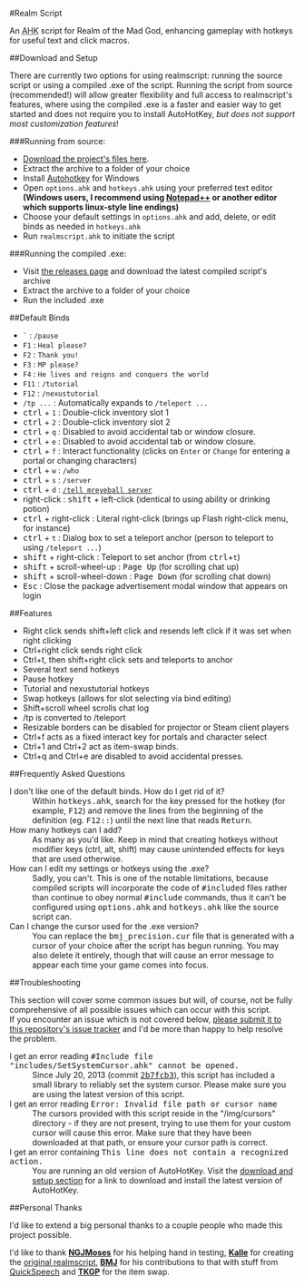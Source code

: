 #Realm Script

An <abbr title="AutoHotKey">AHK</abbr> script for Realm of the Mad God,
enhancing gameplay with hotkeys for useful text and click macros.

##Download and Setup

There are currently two options for using realmscript: running the source script
or using a compiled .exe of the script. Running the script from source
(recommended!) will allow greater flexibility and full access to realmscript's
features, where using the compiled .exe is a faster and easier way to get
started and does not require you to install AutoHotKey, *but does not support
most customization features*!

###Running from source:

* [Download the project's files
  here](https://github.com/Nightfirecat/realmscript/zipball/master).
* Extract the archive to a folder of your choice
* Install [Autohotkey](http://ahkscript.org/) for Windows
* Open `options.ahk` and `hotkeys.ahk` using your preferred text editor  
  **(Windows users, I recommend using
  [Notepad++](http://notepadplusplus.org/) or another editor which supports
  linux-style line endings)**
* Choose your default settings in `options.ahk` and add, delete, or edit binds
  as needed in `hotkeys.ahk`
* Run `realmscript.ahk` to initiate the script

###Running the compiled .exe:

* Visit
  [the releases page](https://github.com/Nightfirecat/realmscript/releases) and
  download the latest compiled script's archive
* Extract the archive to a folder of your choice
* Run the included .exe

##Default Binds

* `` ` `` : `/pause`
* `F1` : `Heal please?`
* `F2` : `Thank you!`
* `F3` : `MP please?`
* `F4` : `He lives and reigns and conquers the world`
* `F11` : `/tutorial`
* `F12` : `/nexustutorial`
* `/tp ...` : Automatically expands to `/teleport ...`
* <kbd>ctrl</kbd> + `1` : Double-click inventory slot 1
* <kbd>ctrl</kbd> + `2` : Double-click inventory slot 2
* <kbd>ctrl</kbd> + `q` : Disabled to avoid accidental tab or window closure.
* <kbd>ctrl</kbd> + `e` : Disabled to avoid accidental tab or window closure.
* <kbd>ctrl</kbd> + `f` : Interact functionality (clicks on `Enter` or `Change`
  for entering a portal or changing characters)
* <kbd>ctrl</kbd> + `w` : `/who`
* <kbd>ctrl</kbd> + `s` : `/server`
* <kbd>ctrl</kbd> + `d` :
  [`/tell mreyeball server`](http://www.realmeye.com/mreyeball#server)
* right-click : <kbd>shift</kbd> + left-click (identical to using ability or
  drinking potion)
* <kbd>ctrl</kbd> + right-click : Literal right-click (brings up Flash 
  right-click menu, for instance)
* <kbd>ctrl</kbd> + `t` : Dialog box to set a teleport anchor (person to
  teleport to using `/teleport ...`)
* <kbd>shift</kbd> + right-click : Teleport to set anchor
  (from <kbd>ctrl</kbd>+`t`)
* <kbd>shift</kbd> + scroll-wheel-up : <kbd>Page Up</kbd> (for scrolling chat
  up)
* <kbd>shift</kbd> + scroll-wheel-down : <kbd>Page Down</kbd>
  (for scrolling chat down)
* <kbd>Esc</kbd> : Close the package advertisement modal window that appears
  on login

##Features

* Right click sends shift+left click and resends left click if it was set when
  right clicking
* Ctrl+right click sends right click
* Ctrl+t, then shift+right click sets and teleports to anchor
* Several text send hotkeys
* Pause hotkey
* Tutorial and nexustutorial hotkeys
* Swap hotkeys (allows for slot selecting via bind editing)
* Shift+scroll wheel scrolls chat log
* /tp is converted to /teleport
* Resizable borders can be disabled for projector or Steam client players
* Ctrl+f acts as a fixed interact key for portals and character select
* Ctrl+1 and Ctrl+2 act as item-swap binds.
* Ctrl+q and Ctrl+e are disabled to avoid accidental presses.

##Frequently Asked Questions

<dl>
	<dt>I don't like one of the default binds. How do I get rid of it?</dt>
	<dd>
		Within <tt>hotkeys.ahk</tt>, search for the key pressed for the hotkey
		(for example, <kbd>F12</kbd>) and remove the lines from the beginning of
		the definition (eg. <tt>F12::</tt>) until the next line that reads
		<tt>Return</tt>.
	</dd>
	<dt>How many hotkeys can I add?</dt>
	<dd>
		As many as you'd like. Keep in mind that creating hotkeys without
		modifier keys (ctrl, alt, shift) may cause unintended effects for keys
		that are used otherwise.
	</dd>
	<dt>How can I edit my settings or hotkeys using the .exe?</dt>
	<dd>
		Sadly, you can't. This is one of the notable limitations, because
		compiled scripts will incorporate the code of <tt>#include</tt>d files
		rather than continue to obey normal <tt>#include</tt> commands, thus it
		can't be configured using <tt>options.ahk</tt> and <tt>hotkeys.ahk</tt>
		like the source script can.
	</dd>
	<dt>Can I change the cursor used for the .exe version?</dt>
	<dd>
		You can replace the <tt>bmj_precision.cur</tt> file that is generated
		with a cursor of your choice after the script has begun running. You may
		also delete it entirely, though that will cause an error message to
		appear each time your game comes into focus.
	</dd>
</dl>

##Troubleshooting

This section will cover some common issues but will, of course, not be fully
comprehensive of all possible issues which can occur with this script.  
If you encounter an issue which is not covered below, [please submit it to this
repository's issue tracker](issues) and I'd be more than happy to help resolve
the problem.

<dl>
	<dt>
		I get an error reading <samp>#Include file
		"includes/SetSystemCursor.ahk" cannot be opened.</samp>
	</dt>
	<dd>
		Since July 20, 2013 (commit <a href=
		"https://github.com/Nightfirecat/realmscript/commit/2b7fcb3c6fb92a6ef959c85dff57078c6dddeb94"
		><tt>2b7fcb3</tt></a>), this script has included a small library to
		reliably set the system cursor. Please make sure you are using the
		latest version of this script.
	</dd>
	<dt>
		I get an error reading <samp>Error: Invalid file path or cursor
		name</samp>
	</dt>
	<dd>
		The cursors provided with this script reside in the "/img/cursors"
		directory - if they are not present, trying to use them for your custom
		cursor will cause this error. Make sure that they have been downloaded
		at that path, or ensure your cursor path is correct.
	</dd>
	<dt>
		I get an error containing <samp>This line does not contain a recognized
		action.</samp>
	</dt>
	<dd>
		You are running an old version of AutoHotKey. Visit the
		<a href="#download and setup">download and setup section</a> for a link
		to download and install the latest version of AutoHotKey.
	</dd>
</dl>

##Personal Thanks

I'd like to extend a big personal thanks to a couple people who made this
project possible.

I'd like to thank **[NGJMoses](http://www.realmeye.com/player/ngjmoses/)** for
his helping hand in testing, **[Kalle](https://github.com/kallerotmg)** for
creating the [original realmscript](https://github.com/kallerotmg/realmscript),
**[BMJ](http://www.realmtools.com/)** for his contributions to that with stuff
from [QuickSpeech](http://realmtools.com/info_qs.html) and
**[TKGP](https://forums.wildshadow.com/user/299)** for the item swap.
